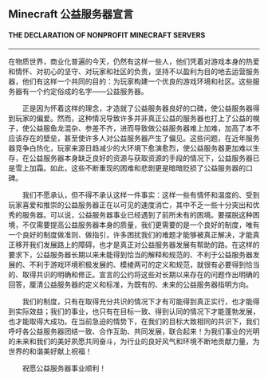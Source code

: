 ## Minecraft 公益服务器宣言
#### THE DECLARATION OF NONPROFIT MINECRAFT SERVERS

-----

在物质世界，商业化普遍的今天，仍然有这样一些人，他们凭着对游戏本身的热爱和情怀、对初心的坚守、对玩家和社区的负责，坚持不以盈利为目的地去运营服务器，他们有这样一个共同的目的：为玩家构建一个优良的游戏环境和社区。这些服务器有一个约定俗成的名字——公益服务器。

　　正是因为怀着这样的理念，才造就了公益服务器良好的口碑，使公益服务器得到玩家的偏爱。然而，这种情况导致许多并非真正公益的服务器也打上了公益的幌子，使公益服鱼龙混杂、参差不齐，进而导致做公益服务器难上加难，加高了本不应该存在的壁垒，甚至使许多人对公益服务器产生了偏见。这些问题，在近年服务器竞争白热化，玩家来源日趋减少的大环境下愈演愈烈，使公益服务器更加难以生存，在公益服务器本身缺乏良好的资源与获取资源的手段的情况下，公益服务器已是雪上加霜。如此，这些不断重现的困难和悲剧更是暗暗贬损了公益服务器的口碑。

　　我们不愿承认，但不得不承认这样一件事实：这样一些有情怀和温度的、受到玩家喜爱和推崇的公益服务器正在以可见的速度消亡，其中不乏一些十分突出和优秀的服务器。可以说，公益服务器事业已经遇到了前所未有的困境。要摆脱这种困境，不仅需要提高公益服务器本身的质量，我们更需要的是一个良好的制度，唯有一个良好的制度做准则、做指引，许多困扰我们的难题才能够被真正解决，才能真正移开我们发展路上的障碍，也才是真正对公益服务器发展有帮助的路。在这样的要求下，公益服务器长期以来未能得到恰当的解释和规范的、不利于公益服务器发展的、不利于游戏环境积极发展的、模棱两可的定义和规范，就很有必要得到恰当的、取得共识的明确和修正。宣言的公约将这些对长期以来存在的问题作出明确的回答，厘清公益服务器的定义和标准，为既有的、未来的公益服务器指明方向。

　　我们的制度，只有在取得充分共识的情况下才有可能得到真正实行，也才能得到实际效益；我们的事业，也只有在目标一致、得到认同的情况下才能蓬勃发展，也才能取得大成功。在当前急迫的情势下，在我们的目标大致相同的共识下，我们呼吁各公益服务器团结一致、合作互助、共同发展，联合起来！为我们事业的光明的未来和我们的美好夙愿共同奋斗，为行业的良好风气和环境不断地贡献力量，为世界的和谐美好献上祝福！

　　祝愿公益服务器事业顺利！
